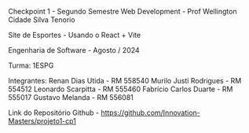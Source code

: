 Checkpoint 1 - Segundo Semestre
Web Development - Prof Wellington Cidade Silva Tenorio

Site de Esportes - Usando o React + Vite

Engenharia de Software - Agosto / 2024

Turma: 1ESPG

Integrantes:
Renan Dias Utida - RM 558540
Murilo Justi Rodrigues - RM 554512
Leonardo Scarpitta - RM 555460
Fabrício Carlos Duarte - RM 555017
Gustavo Melanda - RM 556081

Link do Repositório Github - https://github.com/Innovation-Masters/projeto1-cp1
